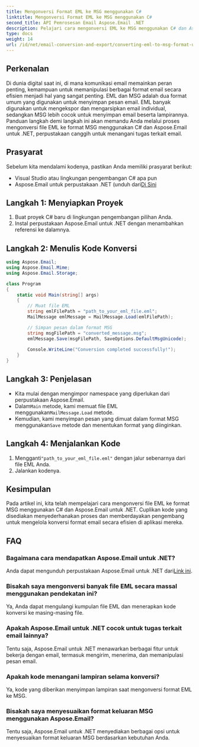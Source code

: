 ```yaml
---
title: Mengonversi Format EML ke MSG menggunakan C#
linktitle: Mengonversi Format EML ke MSG menggunakan C#
second_title: API Pemrosesan Email Aspose.Email .NET
description: Pelajari cara mengonversi EML ke MSG menggunakan C# dan Aspose.Email untuk .NET. Panduan komprehensif dengan contoh kode untuk konversi format email yang efisien.
type: docs
weight: 14
url: /id/net/email-conversion-and-export/converting-eml-to-msg-format-using-csharp/
---
```


## Perkenalan

Di dunia digital saat ini, di mana komunikasi email memainkan peran penting, kemampuan untuk memanipulasi berbagai format email secara efisien menjadi hal yang sangat penting. EML dan MSG adalah dua format umum yang digunakan untuk menyimpan pesan email. EML banyak digunakan untuk mengekspor dan mengarsipkan email individual, sedangkan MSG lebih cocok untuk menyimpan email beserta lampirannya. Panduan langkah demi langkah ini akan memandu Anda melalui proses mengonversi file EML ke format MSG menggunakan C# dan Aspose.Email untuk .NET, perpustakaan canggih untuk menangani tugas terkait email.

## Prasyarat

Sebelum kita mendalami kodenya, pastikan Anda memiliki prasyarat berikut:

- Visual Studio atau lingkungan pengembangan C# apa pun
-  Aspose.Email untuk perpustakaan .NET (unduh dari[Di Sini](https://releases.aspose.com/email/net)

## Langkah 1: Menyiapkan Proyek

1. Buat proyek C# baru di lingkungan pengembangan pilihan Anda.
2. Instal perpustakaan Aspose.Email untuk .NET dengan menambahkan referensi ke dalamnya.

## Langkah 2: Menulis Kode Konversi

```csharp
using Aspose.Email;
using Aspose.Email.Mime;
using Aspose.Email.Storage;

class Program
{
    static void Main(string[] args)
    {
        // Muat file EML
        string emlFilePath = "path_to_your_eml_file.eml";
        MailMessage emlMessage = MailMessage.Load(emlFilePath);

        // Simpan pesan dalam format MSG
        string msgFilePath = "converted_message.msg";
        emlMessage.Save(msgFilePath, SaveOptions.DefaultMsgUnicode);
        
        Console.WriteLine("Conversion completed successfully!");
    }
}
```

## Langkah 3: Penjelasan

- Kita mulai dengan mengimpor namespace yang diperlukan dari perpustakaan Aspose.Email.
- Dalam`Main` metode, kami memuat file EML menggunakan`MailMessage.Load` metode.
-  Kemudian, kami menyimpan pesan yang dimuat dalam format MSG menggunakan`Save` metode dan menentukan format yang diinginkan.

## Langkah 4: Menjalankan Kode

1.  Mengganti`"path_to_your_eml_file.eml"` dengan jalur sebenarnya dari file EML Anda.
2. Jalankan kodenya.

## Kesimpulan

Pada artikel ini, kita telah mempelajari cara mengonversi file EML ke format MSG menggunakan C# dan Aspose.Email untuk .NET. Cuplikan kode yang disediakan menyederhanakan proses dan memberdayakan pengembang untuk mengelola konversi format email secara efisien di aplikasi mereka.

## FAQ

### Bagaimana cara mendapatkan Aspose.Email untuk .NET?

 Anda dapat mengunduh perpustakaan Aspose.Email untuk .NET dari[Link ini](https://releases.aspose.com/email/net).

### Bisakah saya mengonversi banyak file EML secara massal menggunakan pendekatan ini?

Ya, Anda dapat mengulangi kumpulan file EML dan menerapkan kode konversi ke masing-masing file.

### Apakah Aspose.Email untuk .NET cocok untuk tugas terkait email lainnya?

Tentu saja, Aspose.Email untuk .NET menawarkan berbagai fitur untuk bekerja dengan email, termasuk mengirim, menerima, dan memanipulasi pesan email.

### Apakah kode menangani lampiran selama konversi?

Ya, kode yang diberikan menyimpan lampiran saat mengonversi format EML ke MSG.

### Bisakah saya menyesuaikan format keluaran MSG menggunakan Aspose.Email?

Tentu saja, Aspose.Email untuk .NET menyediakan berbagai opsi untuk menyesuaikan format keluaran MSG berdasarkan kebutuhan Anda.